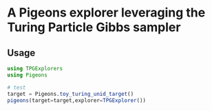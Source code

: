 # A Pigeons explorer leveraging the Turing Particle Gibbs sampler

## Usage

```julia
using TPGExplorers
using Pigeons

# test
target = Pigeons.toy_turing_unid_target()
pigeons(target=target,explorer=TPGExplorer())
```